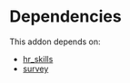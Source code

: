 # Dependencies

This addon depends on:

- [hr_skills](https://github.com/bringout/oca-ocb-hr)
- [survey](https://github.com/bringout/oca-ocb-core)
